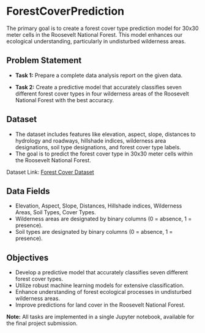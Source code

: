 # ForestCoverPrediction
The primary goal is to create a forest cover type prediction model for 30x30 meter cells in the Roosevelt National Forest. This model enhances our ecological understanding, particularly in undisturbed wilderness areas.

## Problem Statement

- **Task 1:** Prepare a complete data analysis report on the given data.

- **Task 2:** Create a predictive model that accurately classifies seven different forest cover types in four wilderness areas of the Roosevelt National Forest with the best accuracy.

## Dataset

- The dataset includes features like elevation, aspect, slope, distances to hydrology and roadways, hillshade indices, wilderness area designations, soil type designations, and forest cover type labels.
- The goal is to predict the forest cover type in 30x30 meter cells within the Roosevelt National Forest.

Dataset Link: [Forest Cover Dataset](https://d3ilbtxij3aepc.cloudfront.net/projects/CDS-Capstone-Projects/PRCP-1005-ForestCoverPred.zip)

## Data Fields

- Elevation, Aspect, Slope, Distances, Hillshade indices, Wilderness Areas, Soil Types, Cover Types.
- Wilderness areas are designated by binary columns (0 = absence, 1 = presence).
- Soil types are designated by binary columns (0 = absence, 1 = presence).

## Objectives

- Develop a predictive model that accurately classifies seven different forest cover types.
- Utilize robust machine learning models for extensive classification.
- Enhance understanding of forest ecological processes in undisturbed wilderness areas.
- Improve predictions for land cover in the Roosevelt National Forest.

**Note:** All tasks are implemented in a single Jupyter notebook, available for the final project submission.
